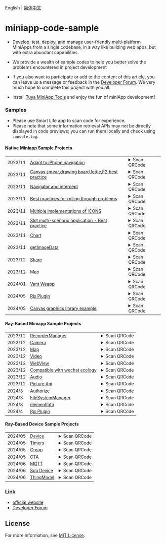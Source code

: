 English[](README.md) | [简体中文](README_zh.md)

# miniapp-code-sample

- Develop, test, deploy, and manage user-friendly multi-platform MiniApps from a single codebase, in a way like building web apps, but with extra abundant capabilities.

- We provide a wealth of sample codes to help you better solve the problems encountered in project development

- If you also want to participate or add to the content of this article, you can leave us a message or feedback in the [Developer Forum](https://www.tuyaos.com/posting.php?mode=post&f=10). We very much hope to complete this project with you all.

- Install [Tuya MiniApp Tools](https://developer.tuya.com/cn/miniapp/devtools/download) and enjoy the fun of miniApp development!

### Samples

- Please use Smart Life app to scan code for experience.
- Please note that some information retrieval APIs may not be directly displayed in code previews; you can run them locally and check using `console.log`.

#### Native Miniapp Sample Projects

<table>
<tr>
    <td>2023/11</td>
    <td><a href="https://github.com/Tuya-Community/tuya-miniapp-demo/tree/master/adapt-iphone-navigation">Adapt to iPhone navigation</a></td>
    <td>
    <details>
    <summary>Scan QRCode</summary>
    <img src="./qrCode/iOS.png" width="100" height="100">
    </details>
    </td>
</tr>
<tr>
    <td>2023/11</td>
    <td><a href="https://github.com/Tuya-Community/tuya-miniapp-demo/tree/master/canvas">Canvas smear,drawing board,lottie,F2,best practice</a></td>
    <td>
    <details>
    <summary>Scan QRCode</summary>
    <img src="./qrCode/canvas.png" width="100" height="100">
    </details>
    </td>
</tr>
<tr>
    <td>2023/11</td>
    <td><a href="https://github.com/Tuya-Community/tuya-miniapp-demo/tree/master/page-navigator">Navigator and intercept</a></td>
    <td>
    <details>
    <summary>Scan QRCode</summary>
    <img src="./qrCode/navigator.png" width="100" height="100">
    </details>
    </td>
</tr>
<tr>
    <td>2023/11</td>
    <td><a href="https://github.com/Tuya-Community/tuya-miniapp-demo/tree/master/popup-scroll">Best practices for rolling through problems</a></td>
    <td>
    <details>
    <summary>Scan QRCode</summary>
    <img src="./qrCode/scroll.png" width="100" height="100">
    </details>
    </td>
</tr>
<tr>
    <td>2023/11</td>
    <td><a href="https://github.com/Tuya-Community/tuya-miniapp-demo/tree/master/icon">Multiple implementations of ICONS</a></td>
    <td>
    <details>
    <summary>Scan QRCode</summary>
    <img src="./qrCode/icon.png" width="100" height="100">
    </details>
    </td>
</tr>
<tr>
    <td>2023/11</td>
    <td><a href="https://github.com/Tuya-Community/tuya-miniapp-demo/tree/master/slot">Slot multi-scenario application - Best practice</a></td>
    <td>
    <details>
    <summary>Scan QRCode</summary>
    <img src="./qrCode/slot.png" width="100" height="100">
    </details>
    </td>
</tr>
<tr>
    <td>2023/11</td>
    <td><a href="https://github.com/Tuya-Community/tuya-miniapp-demo/tree/master/uchart">Chart</a></td>
    <td>
    <details>
    <summary>Scan QRCode</summary>
    <img src="./qrCode/uchart.png" width="100" height="100">
    </details>
    </td>
</tr>
<tr>
    <td>2023/11</td>
    <td><a href="https://github.com/Tuya-Community/tuya-miniapp-demo/tree/master/getImageData">getImageData</a></td>
    <td>
    <details>
    <summary>Scan QRCode</summary>
    <img src="./qrCode/getImageData.png" width="100" height="100">
    </details>
    </td>
</tr>
<tr>
    <td>2023/12</td>
    <td><a href="https://github.com/Tuya-Community/tuya-miniapp-demo/tree/master/api-share">Share</a></td>
    <td>
    <details>
    <summary>Scan QRCode</summary>
    <img src="./qrCode/share.png" width="100" height="100">
    </details>
    </td>
</tr>
<tr>
    <td>2023/12</td>
    <td><a href="https://github.com/Tuya-Community/tuya-miniapp-demo/tree/master/map">Map</a></td>
    <td>
    <details>
    <summary>Scan QRCode</summary>
    <img src="./qrCode/map.png" width="100" height="100">
    </details>
    </td>
</tr>
<tr>
    <td>2024/01</td>
    <td><a href="https://github.com/Tuya-Community/tuya-miniapp-demo/tree/master/vant-weapp">Vant Weapp</a></td>
    <td>
    <details>
    <summary>Scan QRCode</summary>
    <img src="./qrCode/vant-weapp.png" width="100" height="100">
    </details>
    </td>
</tr>
<tr>
    <td>2024/05</td>
    <td><a href="https://github.com/Tuya-Community/tuya-miniapp-demo/tree/master/rjsPlugin">Rjs Plugin</a></td>
    <td>
    <details>
    <summary>Scan QRCode</summary>
    <img src="./qrCode/rjsPlugin.png" width="100" height="100">
    </details>
    </td>
</tr>

<tr>
    <td>2024/05</td>
    <td><a href="https://github.com/Tuya-Community/tuya-miniapp-demo/tree/master/canvasLibExample">Canvas graphics library example</a></td>
    <td>
    <details>
    <summary>Scan QRCode</summary>
    <img src="./qrCode/canvasLib.png" width="100" height="100">
    </details>
    </td>
</tr>
</table>

#### Ray-Based Miniapp Sample Projects

<table>
<tr>
    <td>2023/12</td>
    <td><a href="https://github.com/Tuya-Community/tuya-miniapp-demo/tree/master/recorderManager">RecorderManager</a></td>
    <td>
    <details>
    <summary>Scan QRCode</summary>
    <img src="./qrCode/recorder.png" width="100" height="100"> 
    </details>
    </td>
</tr>
<tr>
    <td>2023/12</td>
    <td><a href="https://github.com/Tuya-Community/tuya-miniapp-demo/tree/master/rayCamera">Camera</a></td>
    <td>
    <details>
    <summary>Scan QRCode</summary>
    <img src="./qrCode/rayCamera.png" width="100" height="100">
    </details>
    </td>
</tr>
<tr>
    <td>2023/12</td>
    <td><a href="https://github.com/Tuya-Community/tuya-miniapp-demo/tree/master/rayMap">Map</a></td>
    <td>
    <details>
    <summary>Scan QRCode</summary>
    <img src="./qrCode/rayMap.png" width="100" height="100">
    </details>
    </td>
</tr>
<tr>
    <td>2023/12</td>
    <td><a href="https://github.com/Tuya-Community/tuya-miniapp-demo/tree/master/rayVideo">Video</a></td>
    <td>
    <details>
    <summary>Scan QRCode</summary>
    <img src="./qrCode/rayVideo.png" width="100" height="100">
    </details>
    </td>
</tr>
<tr>
    <td>2023/12</td>
    <td><a href="https://github.com/Tuya-Community/tuya-miniapp-demo/tree/master/rayWebView">WebView</a></td>
    <td>
    <details>
    <summary>Scan QRCode</summary>
    <img src="./qrCode/rayWebView.png" width="100" height="100">
    </details>
    </td>
</tr>
<tr>
    <td>2023/12</td>
    <td><a href="https://github.com/Tuya-Community/tuya-miniapp-demo/tree/master/rayUseWX">Compatible with wechat ecology</a></td>
    <td>
    <details>
    <summary>Scan QRCode</summary>
    <img src="./qrCode/rayWx.png" width="100" height="100">
    </details>
    </td>
</tr>
<tr>
    <td>2023/12</td>
    <td><a href="https://github.com/Tuya-Community/tuya-miniapp-demo/tree/master/rayAudio">Audio</a></td>
    <td>
    <details>
    <summary>Scan QRCode</summary>
    <img src="./qrCode/rayAudio.png" width="100" height="100">
    </details>
    </td>
</tr>
<tr>
    <td>2023/12</td>
    <td><a href="https://github.com/Tuya-Community/tuya-miniapp-demo/tree/master/rayPicApi">Picture Api</a></td>
    <td>
    <details>
    <summary>Scan QRCode</summary>
    <img src="./qrCode/rayPicApi.png" width="100" height="100">
    </details>
    </td>
</tr>
<tr>
    <td>2024/3</td>
    <td><a href="https://github.com/Tuya-Community/tuya-miniapp-demo/tree/master/rayAuthorize">Authorize</a></td>
    <td>
    <details>
    <summary>Scan QRCode</summary>
    <img src="./qrCode/rayAuthorize.png" width="100" height="100">
    </details>
    </td>
</tr>
<tr>
    <td>2024/3</td>
    <td><a href="https://github.com/Tuya-Community/tuya-miniapp-demo/tree/master/rayFileSystemManager">FileSystemManager</a></td>
    <td>
    <details>
    <summary>Scan QRCode</summary>
    <img src="./qrCode/rayFileSystemManager.png" width="100" height="100">
    </details>
    </td>
</tr>
<tr>
    <td>2024/3</td>
    <td><a href="https://github.com/Tuya-Community/tuya-miniapp-demo/tree/master/rayElementInfo">elementInfo</a></td>
    <td>
    <details>
    <summary>Scan QRCode</summary>
    <img src="./qrCode/rayElementInfo.png" width="100" height="100">
    </details>
    </td>
</tr>
<tr>
    <td>2024/4</td>
    <td><a href="https://github.com/Tuya-Community/tuya-miniapp-demo/tree/master/rayRjsPlugin">Rjs Plugin</a></td>
    <td>
    <details>
    <summary>Scan QRCode</summary>
    <img src="./qrCode/rayRjsPlugin.png" width="100" height="100">
    </details>
    </td>
</tr>
</table>


#### Ray-Based Device Sample Projects

<table>
<tr>
    <td>2024/05</td>
    <td><a href="https://github.com/Tuya-Community/tuya-miniapp-demo/tree/master/rayTimer">Device</a></td>
    <td>
    <details>
    <summary>Scan QRCode</summary>
    <img src="./qrCode/deviceAll.png" width="100" height="100"> 
    </details>
    </td>
</tr>
<tr>
    <td>2024/05</td>
    <td><a href="https://github.com/Tuya-Community/tuya-miniapp-demo/tree/master/rayTimer">Timers</a></td>
    <td>
    <details>
    <summary>Scan QRCode</summary>
    <img src="./qrCode/deviceTimer.png" width="100" height="100"> 
    </details>
    </td>
</tr>
<tr>
    <td>2024/05</td>
    <td><a href="https://github.com/Tuya-Community/tuya-miniapp-demo/tree/master/rayGroup">Group</a></td>
    <td>
    <details>
    <summary>Scan QRCode</summary>
    <img src="./qrCode/deviceGroup.png" width="100" height="100"> 
    </details>
    </td>
</tr>
<tr>
    <td>2024/05</td>
    <td><a href="https://github.com/Tuya-Community/tuya-miniapp-demo/tree/master/rayOTA">OTA</a></td>
    <td>
    <details>
    <summary>Scan QRCode</summary>
    <img src="./qrCode/deviceAll.png" width="100" height="100"> 
    </details>
    </td>
</tr>
<tr>
    <td>2024/06</td>
    <td><a href="https://github.com/Tuya-Community/tuya-miniapp-demo/tree/master/rayMQTT">MQTT</a></td>
    <td>
    <details>
    <summary>Scan QRCode</summary>
    <img src="./qrCode/deviceAll.png" width="100" height="100"> 
    </details>
    </td>
</tr>
<tr>
    <td>2024/06</td>
    <td><a href="https://github.com/Tuya-Community/tuya-miniapp-demo/tree/master/raySubDevice">Sub Device</a></td>
    <td>
    <details>
    <summary>Scan QRCode</summary>
    <img src="./qrCode/deviceAll.png" width="100" height="100"> 
    </details>
    </td>
</tr>
<tr>
    <td>2024/06</td>
    <td><a href="https://github.com/Tuya-Community/tuya-miniapp-demo/tree/master/rayThing">ThingModel</a></td>
    <td>
    <details>
    <summary>Scan QRCode</summary>
    <img src="./qrCode/deviceAll.png" width="100" height="100"> 
    </details>
    </td>
</tr>

</table>

### Link

- [official website](https://developer.tuya.com/miniapp)
- [Developer Forum](https://www.tuyaos.com/posting.php?mode=post&f=10)

## License

For more information, see [MIT License](LICENSE).
